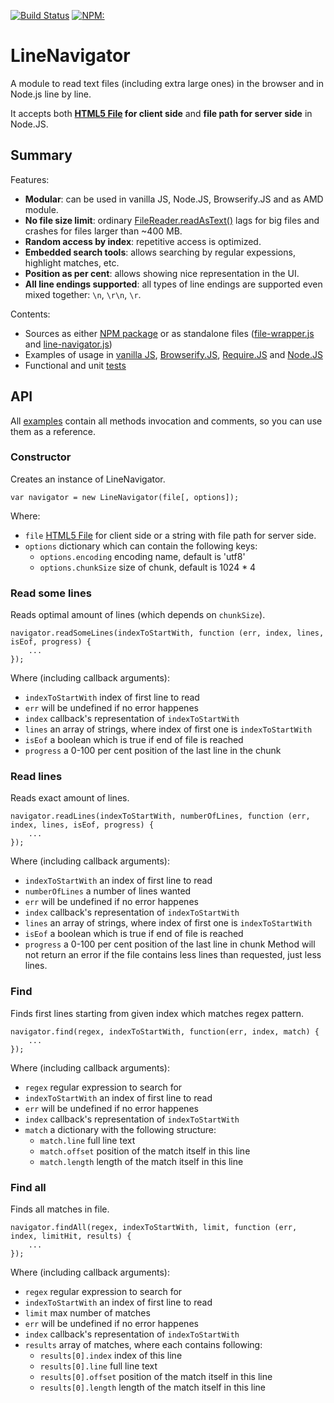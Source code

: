 [![Build Status](https://api.travis-ci.org/anpur/line-navigator.svg?branch=master)](https://travis-ci.org/anpur/line-navigator)
[![NPM:](https://img.shields.io/npm/v/line-navigator.svg)](https://www.npmjs.com/package/line-navigator)

# LineNavigator
A module to read text files (including extra large ones) in the browser and in Node.js line by line.

It accepts both **[HTML5 File](https://developer.mozilla.org/en-US/docs/Using_files_from_web_applications) for client side** and **file path for server side** in Node.JS.

## Summary
Features:
- **Modular**: can be used in vanilla JS, Node.JS, Browserify.JS and as AMD module.
- **No file size limit**: ordinary [FileReader.readAsText()](https://developer.mozilla.org/en-US/docs/Web/API/FileReader.readAsText) lags for big files and crashes for files larger than ~400 MB.
- **Random access by index**: repetitive access is optimized.
- **Embedded search tools**: allows searching by regular expessions, highlight matches, etc.
- **Position as per cent**: allows showing nice representation in the UI.
- **All line endings supported**: all types of line endings are supported even mixed together: `\n`, `\r\n`, `\r`.

Contents:
- Sources as either [NPM package](https://www.npmjs.com/package/line-navigator) or as standalone files ([file-wrapper.js](https://github.com/anpur/line-navigator/blob/master/file-wrapper.js) and [line-navigator.js](https://github.com/anpur/line-navigator/blob/master/line-navigator.js))
- Examples of usage in [vanilla JS](https://github.com/anpur/line-navigator/tree/master/examples/client-vanilla), [Browserify.JS](https://github.com/anpur/line-navigator/tree/master/examples/client-browserify), [Require.JS](https://github.com/anpur/line-navigator/tree/master/examples/client-amd-require-js) and [Node.JS](https://github.com/anpur/line-navigator/tree/master/examples/server-node)
- Functional and unit [tests](https://github.com/anpur/line-navigator/tree/master/tests)

## API
All [examples](https://github.com/anpur/line-navigator/tree/master/examples) contain all methods invocation and comments, so you can use them as a reference.

### Constructor
Creates an instance of LineNavigator.
```
var navigator = new LineNavigator(file[, options]);
```
Where:
- `file` [HTML5 File](https://developer.mozilla.org/en-US/docs/Using_files_from_web_applications) for client side or a string with file path for server side.
- `options` dictionary which can contain the following keys:
    - `options.encoding` encoding name, default is 'utf8'
	- `options.chunkSize` size of chunk, default is 1024 * 4

### Read some lines
Reads optimal amount of lines (which depends on `chunkSize`). 
```
navigator.readSomeLines(indexToStartWith, function (err, index, lines, isEof, progress) {
	...
});
```
Where (including callback arguments):
- `indexToStartWith` index of first line to read
- `err` will be undefined if no error happenes
- `index` callback's representation of `indexToStartWith`
- `lines` an array of strings, where index of first one is `indexToStartWith`
- `isEof` a boolean which is true if end of file is reached
- `progress` a 0-100 per cent position of the last line in the chunk  

### Read lines
Reads exact amount of lines.
```
navigator.readLines(indexToStartWith, numberOfLines, function (err, index, lines, isEof, progress) {
	...
});
```
Where (including callback arguments):
- `indexToStartWith` an index of first line to read
- `numberOfLines` a number of lines wanted
- `err` will be undefined if no error happenes
- `index` callback's representation of `indexToStartWith`
- `lines` an array of strings, where index of first one is `indexToStartWith`
- `isEof` a boolean which is true if end of file is reached
- `progress` a 0-100 per cent position of the last line in chunk
Method will not return an error if the file contains less lines than requested, just less lines.

### Find
Finds first lines starting from given index which matches regex pattern.
```
navigator.find(regex, indexToStartWith, function(err, index, match) {
	...
});
```
Where (including callback arguments):
- `regex` regular expression to search for
- `indexToStartWith` an index of first line to read
- `err` will be undefined if no error happenes
- `index` callback's representation of `indexToStartWith`
- `match` a dictionary with the following structure:
    - `match.line` full line text
	- `match.offset` position of the match itself in this line
	- `match.length` length of the match itself in this line

### Find all
Finds all matches in file.
```
navigator.findAll(regex, indexToStartWith, limit, function (err, index, limitHit, results) {
	...
});
```
Where (including callback arguments):
- `regex` regular expression to search for
- `indexToStartWith` an index of first line to read
- `limit` max number of matches
- `err` will be undefined if no error happenes
- `index` callback's representation of `indexToStartWith`
- `results` array of matches, where each contains following:
    - `results[0].index` index of this line
	- `results[0].line` full line text
	- `results[0].offset` position of the match itself in this line
	- `results[0].length` length of the match itself in this line